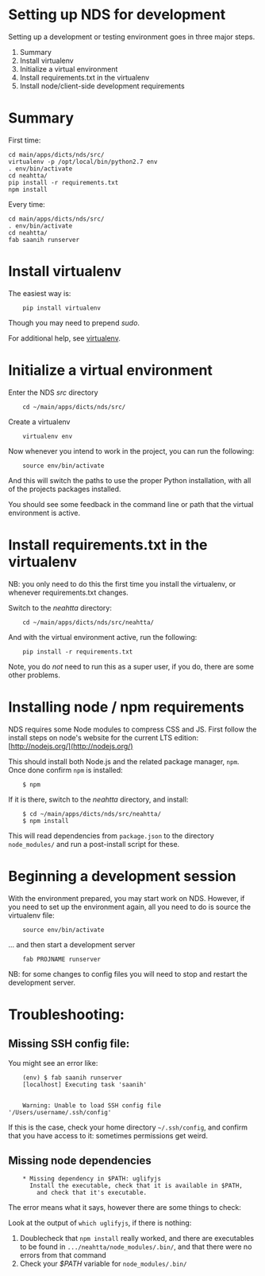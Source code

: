 # Setting up NDS for development

Setting up a development or testing environment goes in three major steps.


1. Summary
1. Install virtualenv
1. Initialize a virtual environment
1. Install requirements.txt in the virtualenv
1. Install node/client-side development requirements


# Summary


First time:

```
cd main/apps/dicts/nds/src/
virtualenv -p /opt/local/bin/python2.7 env
. env/bin/activate
cd neahtta/
pip install -r requirements.txt
npm install
``` 

Every time:
``` 
cd main/apps/dicts/nds/src/
. env/bin/activate
cd neahtta/
fab saanih runserver
```








#  Install virtualenv


The easiest way is: 


```
    pip install virtualenv
```


Though you may need to prepend *sudo*.


For additional help, see [virtualenv](https://pypi.python.org/pypi/virtualenv).


#  Initialize a virtual environment


Enter the NDS *src* directory


```
    cd ~/main/apps/dicts/nds/src/
```


Create a virtualenv


```
    virtualenv env
```


Now whenever you intend to work in the project, you can run the following:


```
    source env/bin/activate
```


And this will switch the paths to use the proper Python installation, with all
of the projects packages installed.


You should see some feedback in the command line or path that the virtual
environment is active.


#  Install requirements.txt in the virtualenv


NB: you only need to do this the first time you install the virtualenv, or
whenever requirements.txt changes.


Switch to the *neahtta* directory:


```
    cd ~/main/apps/dicts/nds/src/neahtta/
```


And with the virtual environment active, run the following:


```
    pip install -r requirements.txt
```


Note, you do *not* need to run this as a super user, if you do, there are some
other problems.


#  Installing node / npm requirements


NDS requires some Node modules to compress CSS and JS. First follow the install
steps on node's website for the current LTS edition: [http://nodejs.org/](http://nodejs.org/)


This should install both Node.js and the related package manager, `npm`. Once
done confirm `npm` is installed:


```
    $ npm
```


If it is there, switch to the *neahtta* directory, and install:


```
    $ cd ~/main/apps/dicts/nds/src/neahtta/
    $ npm install
```


This will read dependencies from `package.json` to the directory
`node_modules/` and run a post-install script for these.


#  Beginning a development session


With the environment prepared, you may start work on NDS. However, if you need
to set up the environment again, all you need to do is source the virtualenv
file:


```
    source env/bin/activate
```


... and then start a development server


```
    fab PROJNAME runserver
```


NB: for some changes to config files you will need to stop and restart the
development server.


#  Troubleshooting:


##  Missing SSH config file:


You might see an error like:


```
    (env) $ fab saanih runserver
    [localhost] Executing task 'saanih'


    Warning: Unable to load SSH config file '/Users/username/.ssh/config'
```


If this is the case, check your home directory `~/.ssh/config`, and confirm
that you have access to it: sometimes permissions get weird.


##  Missing node dependencies


```
    * Missing dependency in $PATH: uglifyjs
      Install the executable, check that it is available in $PATH,
        and check that it's executable.
```


The error means what it says, however there are some things to check:


Look at the output of `which uglifyjs`, if there is nothing:

1. Doublecheck that `npm install` really worked, and there are executables to be found in `.../neahtta/node_modules/.bin/`, and that there were no errors from that command
1. Check your *$PATH* variable for `node_modules/.bin/`






